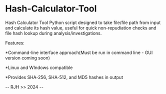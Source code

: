 # Hash-Calculator-Tool
Hash Calculator Tool  Python script designed to take file/file path from input and calculate its hash value, useful for quick non-repudiation checks and file hash lookup during analysis/investigations.

Features:

*Command-line interface approach(Must be run in command line - GUI version coming soon)

*Linux and WIndows compatible

*Provides SHA-256, SHA-512, and MD5 hashes in output

-- RJH >> 2024 --
